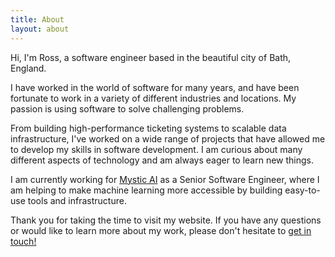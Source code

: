 ```yaml
---
title: About
layout: about
---
```


Hi, I'm Ross, a software engineer based in the beautiful city of Bath, England.

I have worked in the world of software for many years, and have been fortunate to work in a variety of different industries and locations. My passion is using software to solve challenging problems.

From building high-performance ticketing systems to scalable data infrastructure, I've worked on a wide range of projects that have allowed me to develop my skills in software development. I am curious about many different aspects of technology and am always eager to learn new things.

I am currently working for [Mystic AI](https://www.mystic.ai/) as a Senior Software Engineer, where I am helping to make machine learning more accessible by building easy-to-use tools and infrastructure.

Thank you for taking the time to visit my website. If you have any questions or would like to learn more about my work, please don't hesitate to <a id="contact-email" href="#">get in touch!</a>
